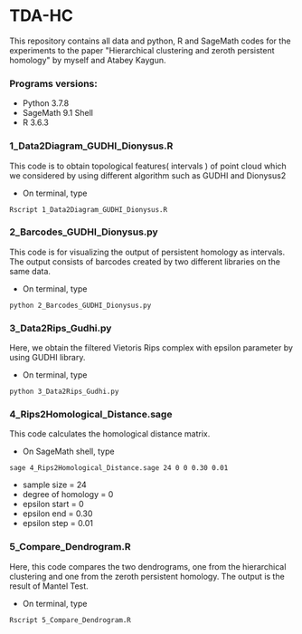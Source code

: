 # TDA-HC
This repository contains all data and python, R and SageMath codes for the experiments to the paper "Hierarchical clustering and zeroth persistent homology" by myself and Atabey Kaygun.

### Programs versions:
* Python 3.7.8
* SageMath 9.1 Shell
* R 3.6.3

### 1_Data2Diagram_GUDHI_Dionysus.R

This code is to obtain topological features( intervals ) of point cloud which we considered by using different algorithm such as GUDHI and Dionysus2

* On terminal, type
```
Rscript 1_Data2Diagram_GUDHI_Dionysus.R
```

### 2_Barcodes_GUDHI_Dionysus.py 

This code is for visualizing the output of persistent homology as intervals. The output consists of barcodes created by two different libraries on the same data.

* On terminal, type
```
python 2_Barcodes_GUDHI_Dionysus.py
```

### 3_Data2Rips_Gudhi.py 

Here, we obtain the filtered Vietoris Rips complex with epsilon parameter by using GUDHI library.

- On terminal, type
```
python 3_Data2Rips_Gudhi.py
```

### 4_Rips2Homological_Distance.sage

This code calculates the homological distance matrix.

* On SageMath shell, type
```
sage 4_Rips2Homological_Distance.sage 24 0 0 0.30 0.01
```
  - sample size = 24 
  - degree of homology = 0
  - epsilon start = 0
  - epsilon end = 0.30
  - epsilon step = 0.01

### 5_Compare_Dendrogram.R

Here, this code compares the two dendrograms, one from the hierarchical clustering and one from the zeroth persistent homology. 
The output is the result of Mantel Test.

* On terminal, type
```
Rscript 5_Compare_Dendrogram.R
```


